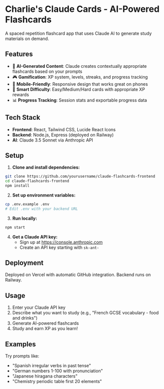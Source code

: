# Charlie's Claude Cards - AI-Powered Flashcards

A spaced repetition flashcard app that uses Claude AI to generate study materials on demand.

## Features

- 🧠 **AI-Generated Content**: Claude creates contextually appropriate flashcards based on your prompts
- 🎮 **Gamification**: XP system, levels, streaks, and progress tracking
- 📱 **Mobile-Friendly**: Responsive design that works great on phones
- 🎯 **Smart Difficulty**: Easy/Medium/Hard cards with appropriate XP rewards
- 📊 **Progress Tracking**: Session stats and exportable progress data

## Tech Stack

- **Frontend**: React, Tailwind CSS, Lucide React Icons
- **Backend**: Node.js, Express (deployed on Railway)
- **AI**: Claude 3.5 Sonnet via Anthropic API

## Setup

1. **Clone and install dependencies:**
```bash
git clone https://github.com/yourusername/claude-flashcards-frontend
cd claude-flashcards-frontend
npm install
```

2. **Set up environment variables:**
```bash
cp .env.example .env
# Edit .env with your backend URL
```

3. **Run locally:**
```bash
npm start
```

4. **Get a Claude API key:**
   - Sign up at https://console.anthropic.com
   - Create an API key starting with `sk-ant-`

## Deployment

Deployed on Vercel with automatic GitHub integration. Backend runs on Railway.

## Usage

1. Enter your Claude API key
2. Describe what you want to study (e.g., "French GCSE vocabulary - food and drinks")
3. Generate AI-powered flashcards
4. Study and earn XP as you learn!

## Examples

Try prompts like:
- "Spanish irregular verbs in past tense"
- "German numbers 1-100 with pronunciation"
- "Japanese hiragana characters"
- "Chemistry periodic table first 20 elements"
